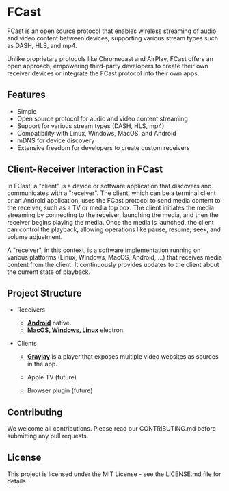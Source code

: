 # FCast

FCast is an open source protocol that enables wireless streaming of audio and video content between devices, supporting various stream types such as DASH, HLS, and mp4.

Unlike proprietary protocols like Chromecast and AirPlay, FCast offers an open approach, empowering third-party developers to create their own receiver devices or integrate the FCast protocol into their own apps. 

## Features

- Simple
- Open source protocol for audio and video content streaming
- Support for various stream types (DASH, HLS, mp4)
- Compatibility with Linux, Windows, MacOS, and Android
- mDNS for device discovery
- Extensive freedom for developers to create custom receivers

## Client-Receiver Interaction in FCast

In FCast, a "client" is a device or software application that discovers and communicates with a "receiver". The client, which can be a terminal client or an Android application, uses the FCast protocol to send media content to the receiver, such as a TV or media top box. The client initiates the media streaming by connecting to the receiver, launching the media, and then the receiver begins playing the media. Once the media is launched, the client can control the playback, allowing operations like pause, resume, seek, and volume adjustment.

A "receiver", in this context, is a software implementation running on various platforms (Linux, Windows, MacOS, Android, ...) that receives media content from the client. It continuously provides updates to the client about the current state of playback. 

## Project Structure

- Receivers
  - [**Android**](receivers/android) native.
  - [**MacOS, Windows, Linux**](receivers/electron) electron.

- Clients
  - [**Grayjay**](https://gitlab.futo.org/videostreaming/platformplayer) is a player that exposes multiple video websites as sources in the app.

  - Apple TV (future)
  - Browser plugin (future)

## Contributing

We welcome all contributions. Please read our CONTRIBUTING.md before submitting any pull requests.

## License

This project is licensed under the MIT License - see the LICENSE.md file for details.
